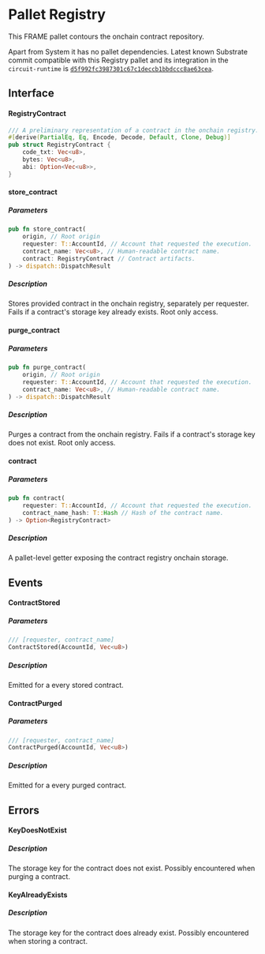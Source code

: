 # Pallet Registry

This FRAME pallet contours the onchain contract repository.

Apart from System it has no pallet dependencies. Latest known Substrate commit compatible with this Registry pallet and its integration in the `circuit-runtime` is [`d5f992fc3987301c67c1deccb1bbdccc8ae63cea`](https://github.com/paritytech/substrate/tree/d5f992fc3987301c67c1deccb1bbdccc8ae63cea).

## Interface

#### RegistryContract

```rust
/// A preliminary representation of a contract in the onchain registry.
#[derive(PartialEq, Eq, Encode, Decode, Default, Clone, Debug)]
pub struct RegistryContract {
    code_txt: Vec<u8>,
    bytes: Vec<u8>,
    abi: Option<Vec<u8>>,
}
```

#### store_contract
##### Parameters
```rust
pub fn store_contract(
    origin, // Root origin
    requester: T::AccountId, // Account that requested the execution.
    contract_name: Vec<u8>, // Human-readable contract name.
    contract: RegistryContract // Contract artifacts.
) -> dispatch::DispatchResult
```
##### Description
Stores provided contract in the onchain registry, separately per requester. Fails if a contract's storage key already exists. Root only access.

#### purge_contract
##### Parameters
```rust
pub fn purge_contract(
    origin, // Root origin
    requester: T::AccountId, // Account that requested the execution.
    contract_name: Vec<u8>, // Human-readable contract name.
) -> dispatch::DispatchResult
```
##### Description
Purges a contract from the onchain registry. Fails if a contract's storage key does not exist. Root only access.

#### contract
##### Parameters
```rust
pub fn contract(
    requester: T::AccountId, // Account that requested the execution.
    contract_name_hash: T::Hash // Hash of the contract name.
) -> Option<RegistryContract>
```

##### Description
A pallet-level getter exposing the contract registry onchain storage.

## Events

#### ContractStored

##### Parameters
```rust
/// [requester, contract_name]
ContractStored(AccountId, Vec<u8>)
```

##### Description
Emitted for a every stored contract.

#### ContractPurged

##### Parameters
```rust
/// [requester, contract_name]
ContractPurged(AccountId, Vec<u8>)
```

##### Description
Emitted for a every purged contract.

## Errors

#### KeyDoesNotExist

##### Description
The storage key for the contract does not exist. Possibly encountered when purging a contract.

#### KeyAlreadyExists

##### Description
The storage key for the contract does already exist. Possibly encountered when storing a contract.